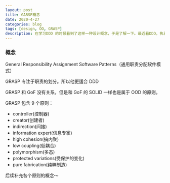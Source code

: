 ```yaml
---
layout: post
title: GARSP概念
date: 2020-4-27
categories: blog
tags: [design, OO, GRASP]
description: 在学习DDD 的时候看到了这样一种设计概念，于是了解一下。最近看DDD，执着于事物的定义，职责的划分。这个模式应该比GoF（那23种设计模式更适合目前的我）
---
```


### 概念

General Responsibility Assignment Software Patterns（通用职责分配软件模式）

GRASP 专注于职责的划分。所以他更适合 DDD [](https://www.jdon.com/53047)

GRASP 和 GoF 没有关系，但是和 GoF 的 SOLID 一样也是属于 OOD 的原则。

GRASP 包含 9 个原则：

-   controller(控制器)
-   creator(创建者)
-   indirection(间接)
-   information expert(信息专家)
-   high cohesion(搞内聚)
-   low coupling(低耦合)
-   polymorphism(多态)
-   protected variations(受保护的变化)
-   pure fabrication(纯粹制造)

后续补充各个原则的概念～
